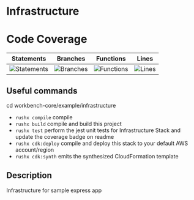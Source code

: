 # Infrastructure

# Code Coverage
| Statements                  | Branches                | Functions                 | Lines             |
| --------------------------- | ----------------------- | ------------------------- | ----------------- |
| ![Statements](https://img.shields.io/badge/statements-60%25-yellow.svg?style=flat) | ![Branches](https://img.shields.io/badge/branches-100%25-brightgreen.svg?style=flat) | ![Functions](https://img.shields.io/badge/functions-100%25-brightgreen.svg?style=flat) | ![Lines](https://img.shields.io/badge/lines-100%25-brightgreen.svg?style=flat) |


## Useful commands
cd workbench-core/example/infrastructure
 * `rushx compile`         compile
 * `rushx build`           compile and build this project
 * `rushx test`            perform the jest unit tests for Infrastructure Stack and update the coverage badge on readme
 * `rushx cdk:deploy`      compile and deploy this stack to your default AWS account/region
 * `rushx cdk:synth`       emits the synthesized CloudFormation template

 ## Description

 Infrastructure for sample express app
